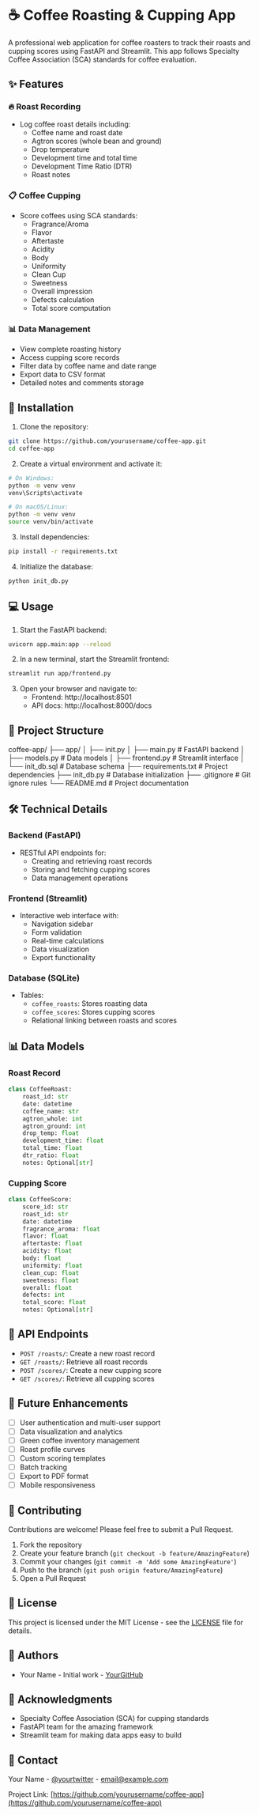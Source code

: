 # ☕ Coffee Roasting & Cupping App

A professional web application for coffee roasters to track their roasts and cupping scores using FastAPI and Streamlit. This app follows Specialty Coffee Association (SCA) standards for coffee evaluation.

## ✨ Features

### 🔥 Roast Recording
- Log coffee roast details including:
  - Coffee name and roast date
  - Agtron scores (whole bean and ground)
  - Drop temperature
  - Development time and total time
  - Development Time Ratio (DTR)
  - Roast notes

### 📋 Coffee Cupping
- Score coffees using SCA standards:
  - Fragrance/Aroma
  - Flavor
  - Aftertaste
  - Acidity
  - Body
  - Uniformity
  - Clean Cup
  - Sweetness
  - Overall impression
  - Defects calculation
  - Total score computation

### 📊 Data Management
- View complete roasting history
- Access cupping score records
- Filter data by coffee name and date range
- Export data to CSV format
- Detailed notes and comments storage

## 🚀 Installation

1. Clone the repository:
```bash
git clone https://github.com/yourusername/coffee-app.git
cd coffee-app
```

2. Create a virtual environment and activate it:
```bash
# On Windows:
python -m venv venv
venv\Scripts\activate

# On macOS/Linux:
python -m venv venv
source venv/bin/activate
```

3. Install dependencies:
```bash
pip install -r requirements.txt
```

4. Initialize the database:
```bash
python init_db.py
```

## 💻 Usage

1. Start the FastAPI backend:
```bash
uvicorn app.main:app --reload
```

2. In a new terminal, start the Streamlit frontend:
```bash
streamlit run app/frontend.py
```

3. Open your browser and navigate to:
   - Frontend: http://localhost:8501
   - API docs: http://localhost:8000/docs

## 📁 Project Structure 
coffee-app/
├── app/
│ ├── init.py
│ ├── main.py # FastAPI backend
│ ├── models.py # Data models
│ ├── frontend.py # Streamlit interface
│ └── init_db.sql # Database schema
├── requirements.txt # Project dependencies
├── init_db.py # Database initialization
├── .gitignore # Git ignore rules
└── README.md # Project documentation


## 🛠️ Technical Details

### Backend (FastAPI)
- RESTful API endpoints for:
  - Creating and retrieving roast records
  - Storing and fetching cupping scores
  - Data management operations

### Frontend (Streamlit)
- Interactive web interface with:
  - Navigation sidebar
  - Form validation
  - Real-time calculations
  - Data visualization
  - Export functionality

### Database (SQLite)
- Tables:
  - `coffee_roasts`: Stores roasting data
  - `coffee_scores`: Stores cupping scores
  - Relational linking between roasts and scores

## 📊 Data Models

### Roast Record
```python
class CoffeeRoast:
    roast_id: str
    date: datetime
    coffee_name: str
    agtron_whole: int
    agtron_ground: int
    drop_temp: float
    development_time: float
    total_time: float
    dtr_ratio: float
    notes: Optional[str]
```

### Cupping Score
```python
class CoffeeScore:
    score_id: str
    roast_id: str
    date: datetime
    fragrance_aroma: float
    flavor: float
    aftertaste: float
    acidity: float
    body: float
    uniformity: float
    clean_cup: float
    sweetness: float
    overall: float
    defects: int
    total_score: float
    notes: Optional[str]
```

## 🔄 API Endpoints

- `POST /roasts/`: Create a new roast record
- `GET /roasts/`: Retrieve all roast records
- `POST /scores/`: Create a new cupping score
- `GET /scores/`: Retrieve all cupping scores

## 🎯 Future Enhancements

- [ ] User authentication and multi-user support
- [ ] Data visualization and analytics
- [ ] Green coffee inventory management
- [ ] Roast profile curves
- [ ] Custom scoring templates
- [ ] Batch tracking
- [ ] Export to PDF format
- [ ] Mobile responsiveness

## 🤝 Contributing

Contributions are welcome! Please feel free to submit a Pull Request.

1. Fork the repository
2. Create your feature branch (`git checkout -b feature/AmazingFeature`)
3. Commit your changes (`git commit -m 'Add some AmazingFeature'`)
4. Push to the branch (`git push origin feature/AmazingFeature`)
5. Open a Pull Request

## 📝 License

This project is licensed under the MIT License - see the [LICENSE](LICENSE) file for details.

## 👥 Authors

- Your Name - Initial work - [YourGitHub](https://github.com/yourusername)

## 🙏 Acknowledgments

- Specialty Coffee Association (SCA) for cupping standards
- FastAPI team for the amazing framework
- Streamlit team for making data apps easy to build

## 📧 Contact

Your Name - [@yourtwitter](https://twitter.com/yourtwitter) - email@example.com

Project Link: [https://github.com/yourusername/coffee-app](https://github.com/yourusername/coffee-app)